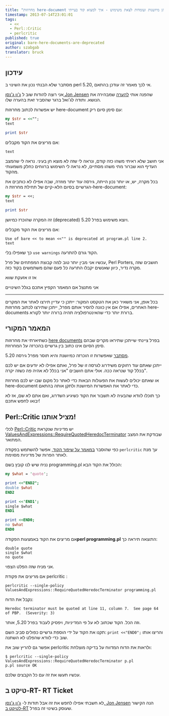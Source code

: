 ```yaml
---
title: "מחרוזות here-document חשופות הן מיושנות ועומדות לצאת משימוש - איך למצוא קוד בעייתי?"
timestamp: 2013-07-14T23:01:01
tags:
  - <<
  - Perl::Critic
  - perlcritic
published: true
original: bare-here-documents-are-deprecated
author: szabgab
translator: bruck
---
```



## עידכון

מסתבר שלא הבנתי נכון את השינוי ב perl 5.20, אי לכך מאמר זה עודכן בהתאם.

אני רוצה להודות שוב ל [ ג'ון ג'נסן Jon Jensen](https://twitter.com/jonjensen0) שהפנה אותי
[להערה](https://rt.perl.org/rt3/Public/Bug/Display.html?id=118511#txn-1228753)
שמבהירה את הנושא. ותודה לג'ואל ברגר שהסביר זאת בהערה שלו.


יש אפשרות לכתוב מחרוזות here-document עם סימן סיום ריק:

```perl
my $str = <<"";
text

print $str
```

אם מריצים את הקוד מקבלים:

```
text
```

אני חושב שלא ראיתי משהו כזה קודם, ונראה לי שזה לא מוצא חן בעיני. נראה לי שהמצב העדיף הוא שברור מתי משהו מסתיים, לא נראה לי השימוש ברווחים  כחלק משמעותי מהקוד.

בכל מקרה, יש, או יותר נכון הייתה, גירסה עוד יותר מוזרה, שבה אפילו לא כותבים את הגרשיים בסיום הלא-קיים של תחילת מחרוזת ה-here-document:

```perl
my $str = <<;
text

print $str
```

זה המקרה שהוכרז כמיושן (deprecated) ויוצא משימוש בפרל 5.20.

אם מריצים את הקוד מקבלים:

```
Use of bare << to mean <<"" is deprecated at program.pl line 2.
text
```

כך שאפילו בלי `use warnings` הקוד גורם להתרעה.

עכשיו אני מבין יותר טוב למה קבוצת המפתחים של פרל, Perl Porters, חושבים שזה מקרה נדיר, כיוון שאנשים יקבלו התרעה כל פעם שהם משתמשים בקוד כזה.

אז זו אזעקת שווא

אני מתנצל אם המאמר הקפיץ אתכם בגלל השינויים

<hr>


בכל אופן, אני משאיר כאן את הטקסט המקור: ייתכן כי עדיין תירצו לאתר את המקרים האחרים, אפילו אם אין כוונה להסיר אותם מפרל, ייתכן שתירצו לכתוב מחרוזות here-documents
ברורת יותר כדי שהאינטרפולציה תהיה ברורה יותר לקורא.

## המאמר המקורי

כשתיארתי את מחרוזות [here documents](/here-documents) בפרל
ציינתי שייתכן שתיראו מקרים שבהם סימן הסיום אינו כתוב בין גרשיים בהכרזה על המחרוזת.

[מסתבר](http://byte-me.org/perl-5-porters-weekly-july-1-7-2013/) שאפשרות זו הוכרזה כמיושנת והיא תוסר מפרל גירסה 5.20.

ייתכן שאתם עוד רחוקים משידרוג לגרסה זו של פרל, ואתם אפילו לא יודעים אם יש לכם בכלל קוד שנראה ככה.
אולי אתם חושבים "אני בכלל לא אהיה פה כשזה יקרה".

או שאתם יכולים לעשות את הפעולות הבאות כדי לאתר כל מקום שבו יש לכם מחרוזת here-document כדי לאתר את האפשרות המיושנת ולתקן אותה בהתאם.

כך תוכלו לוודא שהבעיה לא תשבור את הקוד כשיגיע השדרוג, ואם אתם לא שם, אז לא יבואו לחפש אתכם!


## Perl::Critic מציל אותנו!

לכלי [Perl::Critic](http://www.perlcritic.com/) יש מדיניות שנקראת
[ValuesAndExpressions::RequireQuotedHeredocTerminator](https://metacpan.org/pod/Perl::Critic::Policy::ValuesAndExpressions::RequireQuotedHeredocTerminator)
שבודקת את המצב המתואר.

כפי שהוסבר [במאמר על שיפור הקוד](https://perlmaven.com/perl-critic-one-policy),
אפשר להשתמש בפקודה `perlcritic` עך מנת לאתר הפרות של מדיניות מסוימת.

נניח שיש לנו קובץ בשם programming.pl הכולל את הקוד הבא:

```perl
my $what = 'quote';

print <<"END2";
double $what
END2

print <<'END1';
single $what
END1

print <<END0;
no $what
END0
```

אם מריצים את הקוד באמצעות הפקודה<b>perl programming.pl</b> התוצאה תיראה כך:

```
double quote
single $what
no quote
```

אני מניח שזה הפלט הצפוי.

אם מריצים את פקודת perlcritic :

`perlcritic --single-policy  ValuesAndExpressions::RequireQuotedHeredocTerminator programming.pl`

נקבל את הדוח:

```
Heredoc terminator must be quoted at line 11, column 7.  See page 64 of PBP.  (Severity: 3)
```

וזה הכל. הקוד שכתוב לא על פי המדיניות, ויפסיק לעבוד בפרל 5.20, אותר.

תקנו את הקוד על ידי הוספת גרשיים כפולים סביב השם: `print <<"END0";` והריצו אותו שוב 
כדי לוודא שהפלט לא השתנה.

אפשר גם להריץ שוב את  perlcritic ולראות את הדוח המדווח על בדיקה מוצלחת:

```
$ perlcritic --single-policy  ValuesAndExpressions::RequireQuotedHeredocTerminator p.pl
p.pl source OK
```

עכשיו תעשו את זה עם כל הקבצים שלכם.

##   טיקט ב-RT- RT Ticket

לא חשבתי אפילו לחפש את זה אבל תודות ל-
[ג'ון ג'נסן, Jon Jensen](https://twitter.com/jonjensen0) הנה הקישור
 [לטיקט ב-RT](https://rt.perl.org/rt3//Public/Bug/Display.html?id=118511) שעוסק בשינוי זה בפרל.


